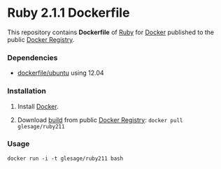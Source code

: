 Ruby 2.1.1 Dockerfile
=====================

This repository contains **Dockerfile** of [Ruby](https://www.ruby-lang.org/) for [Docker](https://www.docker.io/) published to the public [Docker Registry](https://index.docker.io/).


### Dependencies

* [dockerfile/ubuntu](http://dockerfile.github.io/#/ubuntu) using 12.04


### Installation

1. Install [Docker](https://www.docker.io/).

2. Download [build](https://index.docker.io/u/glesage/ruby211/) from public [Docker Registry](https://index.docker.io/): `docker pull glesage/ruby211`

### Usage

    docker run -i -t glesage/ruby211 bash
